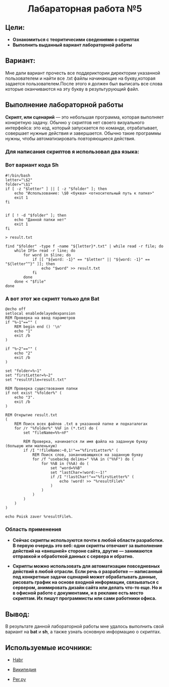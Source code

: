 <h1 align="center">Лабараторная работа №5</h1>

## Цели:

* **Ознакомиться с теоритичесими сведениями о скриптах** 
* **Выполнить выданный вариант лабораторной работы**

## Вариант:
Мне дали вариант прочесть все поддериктории директории указанной пользователем и найти все .txt файлы начинающие на букву,которая задается пользователем.После этого я должен был выписать все слова которые оканчиваются на эту букву в результурующий файл.
## Выполнение лабораторной работы


**Скрипт, или сценарий** — это небольшая программа, которая выполняет конкретную задачу. Обычно у скриптов нет своего визуального интерфейса: это код, который запускается по команде, отрабатывает, совершает нужные действия и завершается. Обычно такие программы нужны, чтобы автоматизировать повторяющиеся действия.

### Для написания скриптов я использовал два языка:
###  Вот вариант кода Sh


```
#!/bin/bash
letter="\$2"
folder="\$1"
if [ -z "$letter" ] || [ -z "$folder" ]; then
    echo "Использование: \$0 <буква> <относительный путь к папке>"
    exit 1
fi


if [ ! -d "$folder" ]; then
    echo "Данной папки нет"
    exit 1
fi

> result.txt

find "$folder" -type f -name "${letter}*.txt" | while read -r file; do
    while IFS= read -r line; do
        for word in $line; do
            if [[ "${word: -1}" == "$letter" || "${word: -1}" == "${letter^^}" ]]; then
                echo "$word" >> result.txt
            fi
        done
    done < "$file"
done
```

### А вот  этот же скрипт только для **Bat**

```
@echo off
setlocal enabledelayedexpansion
REM Проверка на ввод параметров
if "%~1"=="" (
    REM begin end () '\n'
    echo "1"
    exit /b
)

if "%~2"=="" (
    echo "2"
    exit /b
)

set "folder=%~1"
set "firstLetter=%~2"
set "resultFile=result.txt"

REM Проверка существования папки
if not exist "%folder%" (
    echo "3".
    exit /b
)

REM Открытие result.txt
(
    REM Поиск всех файлов .txt в указанной папке и подкаталогах
    for /r "%folder%" %%F in (*.txt) do (
        set "fileName=%%~nF"
        
        REM Проверка, начинается ли имя файла на заданную букву (большую или маленькую)
        if /I "!fileName:~0,1!"=="%firstLetter%" (
            REM Поиск слов, заканчивающихся на заданную букву
            for /f "usebackq delims=" %%A in ("%%F") do (
                for %%B in (%%A) do (
                    set "word=%%B"
                    set "lastChar=!word:~-1!"
                    if /I "!lastChar!"=="%firstLetter%" (
                        echo !word! >> "%resultFile%"
                    )
                )
            )
        )
    )
)

echo Poisk zaver %resultFile%.
```
### Область применения

* **Сейчас скрипты используются почти в любой области разработки. В первую очередь это веб: одни скрипты отвечают за выполнение действий на «внешней» стороне сайта, другие — занимаются отправкой и обработкой данных с сервера и обратно.**

* **Скрипты можно использовать для автоматизации повседневных действий в любой отрасли. Если речь о разработке — написанный под конкретные задачи сценарий может обрабатывать данные, рисовать график на основе входной информации, связываться с сервером, анимировать дизайн сайта или делать что-то еще. Но и в офисной работе с документами, и в рекламе есть место скриптам. Их пишут программисты или сами работники офиса.**



## Вывод:
 В результате данной лабораторной работы мне  удалось выполнить свой вариант на **bat** и **sh**, а также 
 узнать основную информацию о скриптах.

 ## Используемые исочники:

 * <a href="https://habr.com/ru/articles/540076/">Habr</a>

 * <a href="https://ru.wikipedia.org/wiki/Bash">Википедия</a>

 * <a href="https://help.reg.ru/support/servery-vps/oblachnyye-servery/rabota-s-serverom/kak-sozdat-bat-fayl-i-rabotat-s-nim">Per.py</a>

